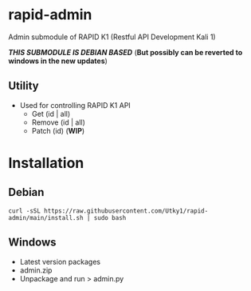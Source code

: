 # rapid-admin
Admin submodule of RAPID K1 (Restful API Development Kali 1)

***THIS SUBMODULE IS DEBIAN BASED*** (__But possibly can be reverted to windows in the new updates__)

## Utility
- Used for controlling RAPID K1 API
  - Get (id | all)
  - Remove (id | all)
  - Patch (id) (__WIP__)

# Installation

## Debian
```
curl -sSL https://raw.githubusercontent.com/Utky1/rapid-admin/main/install.sh | sudo bash
```

## Windows
- Latest version packages
- admin.zip
- Unpackage and run > admin.py
